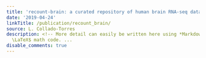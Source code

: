 ```yaml
---
title: 'recount-brain: a curated repository of human brain RNA-seq datasets metadata'
date: '2019-04-24'
linkTitle: /publication/recount_brain/
source: L. Collado-Torres
description: <!-- More detail can easily be written here using *Markdown* and $\rm
  \LaTeX$ math code. ...
disable_comments: true
---
```

<!-- More detail can easily be written here using *Markdown* and $\rm \LaTeX$ math code. ...